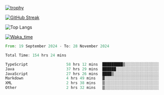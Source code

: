 <!--
**ren-joey/ren-joey** is a ✨ _special_ ✨ repository because its `README.md` (this file) appears on your GitHub profile.

Here are some ideas to get you started:

- 🔭 I’m currently working on ...
- 🌱 I’m currently learning ...
- 👯 I’m looking to collaborate on ...
- 🤔 I’m looking for help with ...
- 💬 Ask me about ...
- 📫 How to reach me: ...
- 😄 Pronouns: ...
- ⚡ Fun fact: ...
-->

[![trophy](https://github-profile-trophy.vercel.app/?username=ren-joey&theme=darkhub&column=5)](https://github.com/ren-joey)

[![GitHub Streak](https://streak-stats.demolab.com/?user=ren-joey&theme=dark)](https://github.com/ren-joey)

![Top Langs](https://github-readme-stats.vercel.app/api/top-langs?username=ren-joey&show_icons=true&layout=compact&locale=en&hide=html,CSS,scss,Pug,Twig&theme=dark)

[![Waka_time](https://github-readme-stats.vercel.app/api/wakatime?username=joeyren&theme=dark)](https://github.com/ren-joey)

<!--START_SECTION:waka-->

```rust
From: 19 September 2024 - To: 28 November 2024

Total Time: 154 hrs 24 mins

TypeScript                 58 hrs 12 mins  █████████▒░░░░░░░░░░░░░░░   37.09 %
Java                       37 hrs 29 mins  ██████░░░░░░░░░░░░░░░░░░░   23.88 %
JavaScript                 27 hrs 26 mins  ████▒░░░░░░░░░░░░░░░░░░░░   17.48 %
Markdown                   4 hrs 49 mins   ▓░░░░░░░░░░░░░░░░░░░░░░░░   03.07 %
XML                        2 hrs 38 mins   ▒░░░░░░░░░░░░░░░░░░░░░░░░   01.68 %
Other                      2 hrs 32 mins   ▒░░░░░░░░░░░░░░░░░░░░░░░░   01.62 %
```

<!--END_SECTION:waka-->
